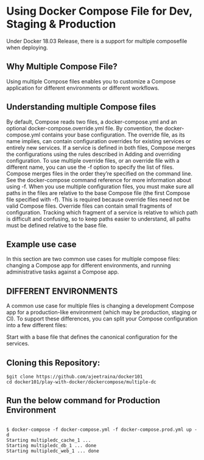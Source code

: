 # Using Docker Compose File for Dev, Staging & Production

Under Docker 18.03 Release, there is a support for multiple composefile when deploying.

## Why Multiple Compose File?

Using multiple Compose files enables you to customize a Compose application for different environments or different workflows.

## Understanding multiple Compose files

By default, Compose reads two files, a docker-compose.yml and an optional docker-compose.override.yml file. By convention, the docker-compose.yml contains your base configuration. The override file, as its name implies, can contain configuration overrides for existing services or entirely new services.
If a service is defined in both files, Compose merges the configurations using the rules described in Adding and overriding configuration.
To use multiple override files, or an override file with a different name, you can use the -f option to specify the list of files. Compose merges files in the order they’re specified on the command line. See the docker-compose command reference for more information about using -f.
When you use multiple configuration files, you must make sure all paths in the files are relative to the base Compose file (the first Compose file specified with -f). This is required because override files need not be valid Compose files. Override files can contain small fragments of configuration. Tracking which fragment of a service is relative to which path is difficult and confusing, so to keep paths easier to understand, all paths must be defined relative to the base file.

## Example use case

In this section are two common use cases for multiple compose files: changing a Compose app for different environments, and running administrative tasks against a Compose app.

## DIFFERENT ENVIRONMENTS

A common use case for multiple files is changing a development Compose app for a production-like environment (which may be production, staging or CI). To support these differences, you can split your Compose configuration into a few different files:

Start with a base file that defines the canonical configuration for the services.

## Cloning this Repository:

```
$git clone https://github.com/ajeetraina/docker101
cd docker101/play-with-docker/dockercompose/multiple-dc
```

## Run the below command for Production Environment

```

$ docker-compose -f docker-compose.yml -f docker-compose.prod.yml up -d
Starting multipledc_cache_1 ...
Starting multipledc_db_1 ... done
Starting multipledc_web_1 ... done
```


